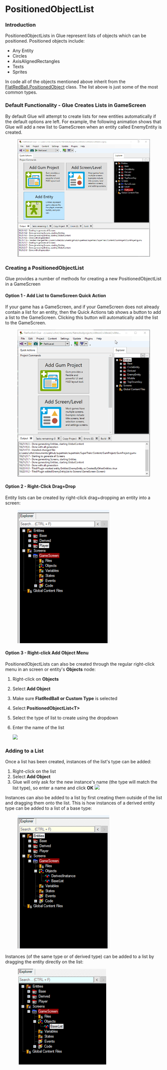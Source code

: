 # PositionedObjectList

### Introduction

PositionedObjectLists in Glue represent lists of objects which can be positioned. Positioned objects include:

* Any Entity
* Circles
* AxisAlignedRectangles
* Texts
* Sprites

In code all of the objects mentioned above inherit from the [FlatRedBall.PositionedObject](../../../documentation/api/flatredball/positionedobject.md) class. The list above is just some of the most common types.

### Default Functionality - Glue Creates Lists in GameScreen

By default Glue will attempt to create lists for new entities automatically if the default options are left. For example, the following animation shows that Glue will add a new list to GameScreen when an entity called EnemyEntity is created.

<figure><img src="../../../media/2016-01-07_10-22-16.gif" alt=""><figcaption></figcaption></figure>

### Creating a PositionedObjectList

Glue provides a number of methods for creating a new PositionedObjectList in a GameScreen

#### Option 1 - Add List to GameScreen Quick Action

If your game has a GameScreen, and if your GameScreen does not already contain a list for an entity, then the Quick Actions tab shows a button to add a list to the GameScreen. Clicking this button will automatically add the list to the GameScreen.

<figure><img src="../../../media/2016-01-07_10-25-05.gif" alt=""><figcaption></figcaption></figure>

#### Option 2 - Right-Click Drag+Drop

Entity lists can be created by right-click drag+dropping an entity into a screen:

<figure><img src="../../../media/2016-01-RightClickDragDrop.gif" alt=""><figcaption></figcaption></figure>

#### Option 3 - Right-click Add Object Menu

PositionedObjectLists can also be created through the regular right-click menu in an screen or entity's **Objects** node:

1. Right-click on **Objects**
2. Select **Add Object**
3. Make sure **FlatRedBall or Custom Type** is selected
4. Select **PositionedObjectList\<T>**
5. Select the type of list to create using the dropdown
6.  Enter the name of the list

    ![](../../../media/2016-11-img\_58391dc463d98.png)

### Adding to a List

Once a list has been created, instances of the list's type can be added:

1. Right-click on the list
2. Select **Add Object**
3. Glue will only ask for the new instance's name (the type will match the list type), so enter a name and click **OK** ![](../../../media/2016-11-img\_58391f350f699.png)

Instances can also be added to a list by first creating them outside of the list and dragging them onto the list. This is how instances of a derived entity type can be added to a list of a base type:

<figure><img src="../../../media/2016-01-BaseDerivedList.gif" alt=""><figcaption></figcaption></figure>

Instances (of the same type or of derived type) can be added to a list by dragging the entity directly on the list:

<figure><img src="../../../media/2016-01-BaseDerivedList2.gif" alt=""><figcaption></figcaption></figure>
